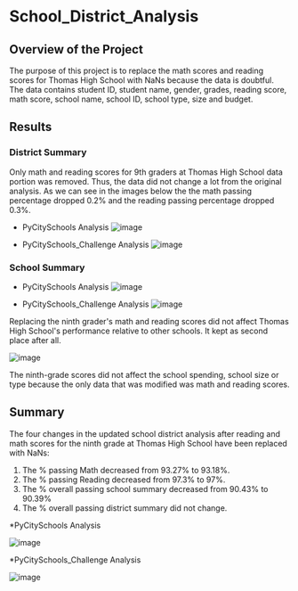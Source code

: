 # School_District_Analysis

## Overview of the Project

The purpose of this project is to replace the math scores and reading scores for Thomas High School with NaNs because the data is doubtful. The data contains student ID, student name, gender, grades, reading score, math score, school name, school ID, school type, size and budget.

## Results

### District Summary

Only math and reading scores for 9th graders at Thomas High School data portion was removed. Thus, the data did not change a lot from the original analysis. As we can see in the images below the the math passing percentage dropped 0.2% and the reading passing percentage dropped 0.3%.

* PyCitySchools Analysis
![image](https://user-images.githubusercontent.com/95327338/150498783-377cb7a3-033f-4b84-b970-d5cfe499c60b.png)

* PyCitySchools_Challenge Analysis
![image](https://user-images.githubusercontent.com/95327338/150500386-51efacc5-82ba-4ecf-b405-4892552fe2e0.png)

### School Summary


* PyCitySchools Analysis
![image](https://user-images.githubusercontent.com/95327338/150618246-35bedf19-3a38-4373-92b1-3d0fc046f9de.png)

* PyCitySchools_Challenge Analysis
![image](https://user-images.githubusercontent.com/95327338/150618205-9ece34c2-89fe-4f46-939e-482f01569438.png)

Replacing the ninth grader's math and reading scores did not affect Thomas High School's performance relative to other schools. It kept as second place after all. 

![image](https://user-images.githubusercontent.com/95327338/150618933-09d14c3f-7f27-4d7e-9bc0-2d6da3281c2d.png)

The ninth-grade scores did not affect the school spending, school size or type because the only data that was modified was math and reading scores.

## Summary

The four changes in the updated school district analysis after reading and math scores for the ninth grade at Thomas High School have been replaced with NaNs:

  1. The % passing Math decreased from 93.27% to 93.18%.
  2. The % passing Reading decreased from 97.3% to 97%.
  3. The % overall passing school summary decreased from 90.43% to 90.39%
  4. The % overall passing district summary did not change. 

*PyCitySchools Analysis

![image](https://user-images.githubusercontent.com/95327338/150620910-f346e5cc-4e4a-4ffe-9cd6-35ba0b58f361.png)

*PyCitySchools_Challenge Analysis

![image](https://user-images.githubusercontent.com/95327338/150620991-3801ac8e-8a2c-4525-a96f-5d2704191b87.png)



